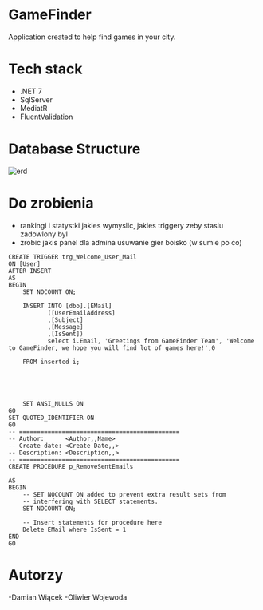 # GameFinder
Application created to help find games in your city.


# Tech stack
- .NET 7
- SqlServer
- MediatR
- FluentValidation

# Database Structure

![erd](https://user-images.githubusercontent.com/109426665/229372834-38826ebc-4e13-40e5-a497-fa600f431c4e.png)

# Do zrobienia

- rankingi i statystki jakies wymyslic, jakies triggery zeby stasiu zadowlony byl
- zrobic jakis panel dla admina usuwanie gier boisko (w sumie po co)

```
CREATE TRIGGER trg_Welcome_User_Mail
ON [User]
AFTER INSERT
AS
BEGIN
    SET NOCOUNT ON;

    INSERT INTO [dbo].[EMail]
           ([UserEmailAddress]
           ,[Subject]
           ,[Message]
           ,[IsSent])
		   select i.Email, 'Greetings from GameFinder Team', 'Welcome to GameFinder, we hope you will find lot of games here!',0
    
    FROM inserted i;
    
    
    
    
    
    SET ANSI_NULLS ON
GO
SET QUOTED_IDENTIFIER ON
GO
-- =============================================
-- Author:		<Author,,Name>
-- Create date: <Create Date,,>
-- Description:	<Description,,>
-- =============================================
CREATE PROCEDURE p_RemoveSentEmails

AS
BEGIN
	-- SET NOCOUNT ON added to prevent extra result sets from
	-- interfering with SELECT statements.
	SET NOCOUNT ON;

    -- Insert statements for procedure here
	Delete EMail where IsSent = 1
END
GO
```
# Autorzy
-Damian Wiącek
-Oliwier Wojewoda
